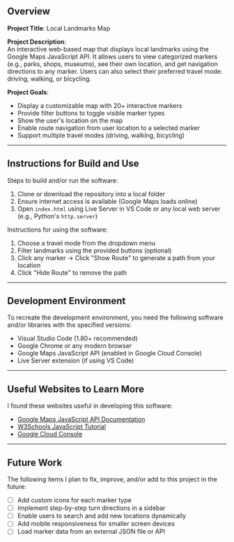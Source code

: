 ## Overview

**Project Title**: Local Landmarks Map

**Project Description**:  
An interactive web-based map that displays local landmarks using the Google Maps JavaScript API. It allows users to view categorized markers (e.g., parks, shops, museums), see their own location, and get navigation directions to any marker. Users can also select their preferred travel mode: driving, walking, or bicycling.

**Project Goals**:  
* Display a customizable map with 20+ interactive markers  
* Provide filter buttons to toggle visible marker types  
* Show the user's location on the map  
* Enable route navigation from user location to a selected marker  
* Support multiple travel modes (driving, walking, bicycling)  

---

## Instructions for Build and Use

Steps to build and/or run the software:

1. Clone or download the repository into a local folder  
2. Ensure internet access is available (Google Maps loads online)  
3. Open `index.html` using Live Server in VS Code or any local web server (e.g., Python's `http.server`)

Instructions for using the software:

1. Choose a travel mode from the dropdown menu  
2. Filter landmarks using the provided buttons (optional)  
3. Click any marker → Click "Show Route" to generate a path from your location  
4. Click "Hide Route" to remove the path  

---

## Development Environment 

To recreate the development environment, you need the following software and/or libraries with the specified versions:

* Visual Studio Code (1.80+ recommended)
* Google Chrome or any modern browser
* Google Maps JavaScript API (enabled in Google Cloud Console)
* Live Server extension (if using VS Code)

---

## Useful Websites to Learn More

I found these websites useful in developing this software:

* [Google Maps JavaScript API Documentation](https://developers.google.com/maps/documentation/javascript/overview)
* [W3Schools JavaScript Tutorial](https://www.w3schools.com/js/)
* [Google Cloud Console](https://console.cloud.google.com/)

---

## Future Work

The following items I plan to fix, improve, and/or add to this project in the future:

* [ ] Add custom icons for each marker type  
* [ ] Implement step-by-step turn directions in a sidebar  
* [ ] Enable users to search and add new locations dynamically  
* [ ] Add mobile responsiveness for smaller screen devices  
* [ ] Load marker data from an external JSON file or API  
